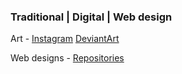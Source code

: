 ### Traditional | Digital | Web design  

Art - [Instagram](https://www.instagram.com/qwerty_pencils/) [DeviantArt](https://www.deviantart.com/qwertypencils)  

Web designs - [Repositories](https://www.instagram.com/qwerty_pencils/)
